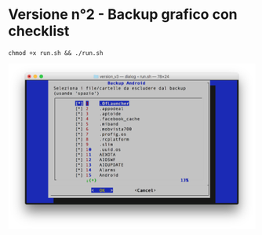 # Versione n°2 - Backup grafico con checklist

    chmod +x run.sh && ./run.sh 

![Alt text](https://raw.githubusercontent.com/Fast0n/Backup_Android/master/version_v3/img/1.png?raw=true "Avvio Backup")
